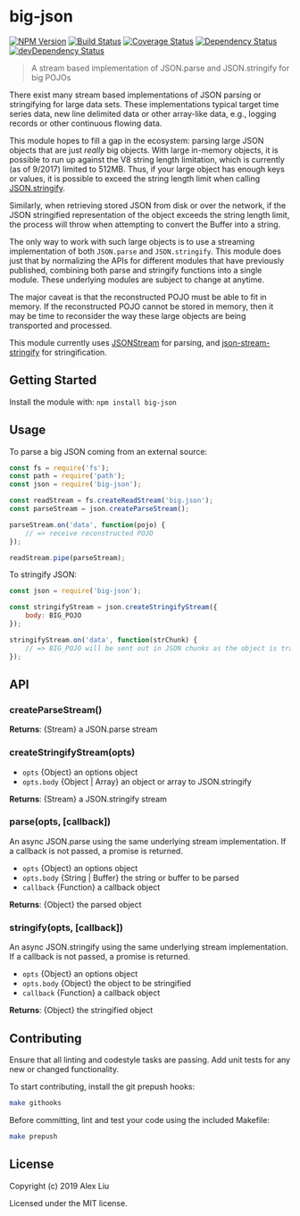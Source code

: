 # big-json

[![NPM Version](https://img.shields.io/npm/v/big-json.svg)](https://npmjs.org/package/big-json)
[![Build Status](https://travis-ci.org/DonutEspresso/big-json.svg?branch=master)](https://travis-ci.org/DonutEspresso/big-json)
[![Coverage Status](https://coveralls.io/repos/github/DonutEspresso/big-json/badge.svg?branch=master)](https://coveralls.io/github/DonutEspresso/big-json?branch=master)
[![Dependency Status](https://david-dm.org/DonutEspresso/big-json.svg)](https://david-dm.org/DonutEspresso/big-json)
[![devDependency Status](https://david-dm.org/DonutEspresso/big-json/dev-status.svg)](https://david-dm.org/DonutEspresso/big-json#info=devDependencies)

> A stream based implementation of JSON.parse and JSON.stringify for big POJOs

There exist many stream based implementations of JSON parsing or stringifying
for large data sets. These implementations typical target time series data, new
line delimited data or other array-like data, e.g., logging records or other
continuous flowing data.

This module hopes to fill a gap in the ecosystem: parsing large JSON objects
that are just _really_ big objects. With large in-memory objects, it is
possible to run up against the V8 string length limitation, which is currently
(as of 9/2017) limited to 512MB. Thus, if your large object has enough keys
or values, it is possible to exceed the string length limit when calling
[JSON.stringify](https://github.com/nodejs/node/issues/10738).

Similarly, when retrieving stored JSON from disk or over the network, if the
JSON stringified representation of the object exceeds the string length limit,
the process will throw when attempting to convert the Buffer into a string.

The only way to work with such large objects is to use a streaming
implementation of both `JSON.parse` and `JSON.stringify`. This module does just
that by normalizing the APIs for different modules that have previously
published, combining both parse and stringify functions into a single module.
These underlying modules are subject to change at anytime.

The major caveat is that the reconstructed POJO must be able to fit in memory.
If the reconstructed POJO cannot be stored in memory, then it may be time to
reconsider the way these large objects are being transported and processed.

This module currently uses
[JSONStream](https://github.com/dominictarr/JSONStream) for parsing, and
[json-stream-stringify](https://github.com/Faleij/json-stream-stringify) for
stringification.

## Getting Started

Install the module with: `npm install big-json`

## Usage

To parse a big JSON coming from an external source:

```js
const fs = require('fs');
const path = require('path');
const json = require('big-json');

const readStream = fs.createReadStream('big.json');
const parseStream = json.createParseStream();

parseStream.on('data', function(pojo) {
    // => receive reconstructed POJO
});

readStream.pipe(parseStream);
```

To stringify JSON:
```js
const json = require('big-json');

const stringifyStream = json.createStringifyStream({
    body: BIG_POJO
});

stringifyStream.on('data', function(strChunk) {
    // => BIG_POJO will be sent out in JSON chunks as the object is traversed
});
```


## API

### createParseStream()

__Returns__: {Stream} a JSON.parse stream

### createStringifyStream(opts)

* `opts` {Object} an options object
* `opts.body` {Object | Array} an object or array to JSON.stringify

__Returns__: {Stream} a JSON.stringify stream

### parse(opts, [callback])
An async JSON.parse using the same underlying stream implementation. If a
callback is not passed, a promise is returned.

* `opts` {Object} an options object
* `opts.body` {String | Buffer} the string or buffer to be parsed
* `callback` {Function} a callback object

__Returns__: {Object} the parsed object

### stringify(opts, [callback])
An async JSON.stringify using the same underlying stream implementation. If a
callback is not passed, a promise is returned.

* `opts` {Object} an options object
* `opts.body` {Object} the object to be stringified
* `callback` {Function} a callback object

__Returns__: {Object} the stringified object

## Contributing

Ensure that all linting and codestyle tasks are passing. Add unit tests for any
new or changed functionality.

To start contributing, install the git prepush hooks:

```sh
make githooks
```

Before committing, lint and test your code using the included Makefile:
```sh
make prepush
```

## License

Copyright (c) 2019 Alex Liu

Licensed under the MIT license.
